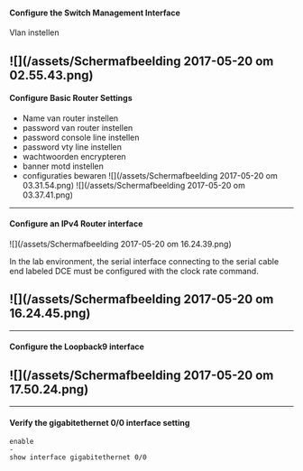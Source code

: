 #### Configure the Switch Management Interface

Vlan instellen

## ![](/assets/Schermafbeelding 2017-05-20 om 02.55.43.png)

#### Configure Basic Router Settings

* Name van router instellen
* password van router instellen
* password console line instellen
* password vty line instellen
* wachtwoorden encrypteren
* banner motd instellen
* configuraties bewaren
  ![](/assets/Schermafbeelding 2017-05-20 om 03.31.54.png)
  ![](/assets/Schermafbeelding 2017-05-20 om 03.37.41.png)

---

#### Configure an IPv4 Router interface

![](/assets/Schermafbeelding 2017-05-20 om 16.24.39.png)

In the lab environment, the serial interface connecting to the serial cable end labeled DCE must be configured with the clock rate command.

## ![](/assets/Schermafbeelding 2017-05-20 om 16.24.45.png)

---

#### Configure the Loopback9 interface

## ![](/assets/Schermafbeelding 2017-05-20 om 17.50.24.png)

---

#### Verify the gigabitethernet 0/0 interface setting

```cisco
enable
- 
show interface gigabitethernet 0/0
```



